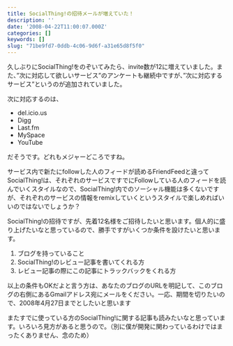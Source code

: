 ```yaml
---
title: SocialThing!の招待メールが増えていた！
description: ''
date: '2008-04-22T11:00:07.000Z'
categories: []
keywords: []
slug: "71be9fd7-0ddb-4c06-9d6f-a31e65d8f5f0"
---
```

久しぶりにSocialThing!をのぞいてみたら、invite数が12に増えていました。また、”次に対応して欲しいサービス”のアンケートも継続中ですが、”次に対応するサービス”というのが追加されていました。

次に対応するのは、

*   del.icio.us
*   Digg
*   Last.fm
*   MySpace
*   YouTube

だそうです。どれもメジャーどころですね。

サービス内で新たにfollowした人のフィードが読めるFriendFeedと違ってSocialThing!は、それぞれのサービスですでにFollowしている人のフィードを読んでいくスタイルなので、SocialThing!内でのソーシャル機能は多くないですが、それぞれのサービスの情報をremixしていくというスタイルで楽しめればいいのではないでしょうか？

SocialThing!の招待ですが、先着12名様をご招待したいと思います。個人的に盛り上げたいなと思っているので、勝手ですがいくつか条件を設けたいと思います。

1.  ブログを持っていること
2.  SocialThing!のレビュー記事を書いてくれる方
3.  レビュー記事の際にこの記事にトラックバックをくれる方

以上の条件もOKだよと言う方は、あなたのブログのURLを明記して、このブログの右側にあるGmailアドレス宛にメールをください。一応、期間を切りたいので、2008年4月27日までとしたいと思います

またすでに使っている方のSocialThing!に関する記事も読みたいなと思っています。いろいろ見方があると思うので。（別に僕が開発に関わっているわけではまったくありません、念のため）